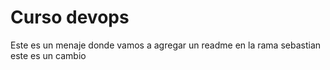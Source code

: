 
# Curso devops

Este es un menaje donde vamos a agregar un readme en la rama sebastian este es un cambio
     